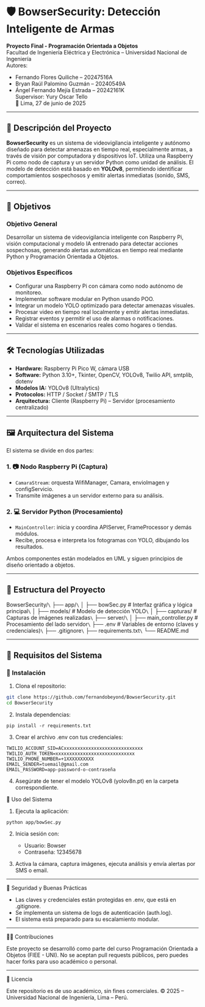 # 🛡 BowserSecurity: Detección Inteligente de Armas

**Proyecto Final - Programación Orientada a Objetos**  
Facultad de Ingeniería Eléctrica y Electrónica – Universidad Nacional de Ingeniería  
Autores:  
- Fernando Flores Quiliche – 20247516A  
- Bryan Raúl Palomino Guzmán – 20240549A  
- Ángel Fernando Mejía Estrada – 20242161K  
Supervisor: Yury Oscar Tello  
📅 Lima, 27 de junio de 2025  

---

## 📌 Descripción del Proyecto

**BowserSecurity** es un sistema de videovigilancia inteligente y autónomo diseñado para detectar amenazas en tiempo real, especialmente armas, a través de visión por computadora y dispositivos IoT. Utiliza una Raspberry Pi como nodo de captura y un servidor Python como unidad de análisis. El modelo de detección está basado en **YOLOv8**, permitiendo identificar comportamientos sospechosos y emitir alertas inmediatas (sonido, SMS, correo).

---

## 🎯 Objetivos

### Objetivo General
Desarrollar un sistema de videovigilancia inteligente con Raspberry Pi, visión computacional y modelo IA entrenado para detectar acciones sospechosas, generando alertas automáticas en tiempo real mediante Python y Programación Orientada a Objetos.

### Objetivos Específicos
- Configurar una Raspberry Pi con cámara como nodo autónomo de monitoreo.
- Implementar software modular en Python usando POO.
- Integrar un modelo YOLO optimizado para detectar amenazas visuales.
- Procesar video en tiempo real localmente y emitir alertas inmediatas.
- Registrar eventos y permitir el uso de alarmas o notificaciones.
- Validar el sistema en escenarios reales como hogares o tiendas.

---

## 🛠️ Tecnologías Utilizadas

- **Hardware:** Raspberry Pi Pico W, cámara USB
- **Software:** Python 3.10+, Tkinter, OpenCV, YOLOv8, Twilio API, smtplib, dotenv
- **Modelos IA:** YOLOv8 (Ultralytics)
- **Protocolos:** HTTP / Socket / SMTP / TLS
- **Arquitectura:** Cliente (Raspberry Pi) – Servidor (procesamiento centralizado)

---

## 🖼️ Arquitectura del Sistema

El sistema se divide en dos partes:

### 1. 📷 Nodo Raspberry Pi (Captura)
- `CamaraStream`: orquesta WifiManager, Camara, enviolmagen y configServicio.
- Transmite imágenes a un servidor externo para su análisis.

### 2. 💻 Servidor Python (Procesamiento)
- `MainController`: inicia y coordina APIServer, FrameProcessor y demás módulos.
- Recibe, procesa e interpreta los fotogramas con YOLO, dibujando los resultados.

Ambos componentes están modelados en UML y siguen principios de diseño orientado a objetos.

---

## 📂 Estructura del Proyecto

BowserSecurity/`\`
├── app/`\`
│   ├── bowSec.py            # Interfaz gráfica y lógica principal`\`
│   ├── models/              # Modelo de detección YOLO`\`
│   ├── capturas/            # Capturas de imágenes realizadas`\`
├── server/`\`
│   ├── main_controller.py   # Procesamiento del lado servidor`\`
├── .env                     # Variables de entorno (claves y credenciales)`\`
├── .gitignore`\`
├── requirements.txt`\`
└── README.md

---

## 🧪 Requisitos del Sistema

### 🔧 Instalación

1. Clona el repositorio:
```bash
git clone https://github.com/fernandobeyond/BowserSecurity.git
cd BowserSecurity
```

2.	Instala dependencias:
```
pip install -r requirements.txt
```

3.	Crear el archivo .env con tus credenciales:
```
TWILIO_ACCOUNT_SID=ACxxxxxxxxxxxxxxxxxxxxxxxxxxxxx
TWILIO_AUTH_TOKEN=xxxxxxxxxxxxxxxxxxxxxxxxxxxxx
TWILIO_PHONE_NUMBER=+1XXXXXXXXXX
EMAIL_SENDER=tuemail@gmail.com
EMAIL_PASSWORD=app-password-o-contraseña
```

4.	Asegúrate de tener el modelo YOLOv8 (yolov8n.pt) en la carpeta correspondiente.

🚀 Uso del Sistema
1.	Ejecuta la aplicación:
```
python app/bowSec.py
```
2.	Inicia sesión con:
    -	Usuario: Bowser
	-	Contraseña: 12345678

3.	Activa la cámara, captura imágenes, ejecuta análisis y envía alertas por SMS o email.

---

🔐 Seguridad y Buenas Prácticas
-	Las claves y credenciales están protegidas en .env, que está en .gitignore.
-	Se implementa un sistema de logs de autenticación (auth.log).
-	El sistema está preparado para su escalamiento modular.

---

👨‍💻 Contribuciones

Este proyecto se desarrolló como parte del curso Programación Orientada a Objetos (FIEE - UNI).
No se aceptan pull requests públicos, pero puedes hacer forks para uso académico o personal.

---

📜 Licencia

Este repositorio es de uso académico, sin fines comerciales.
© 2025 – Universidad Nacional de Ingeniería, Lima – Perú.